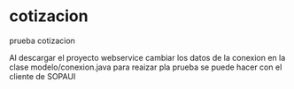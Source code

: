 # cotizacion
prueba cotizacion

Al descargar el proyecto webservice cambiar los datos de la conexion en la clase modelo/conexion.java
para reaizar pla prueba se puede hacer con el cliente de SOPAUI
